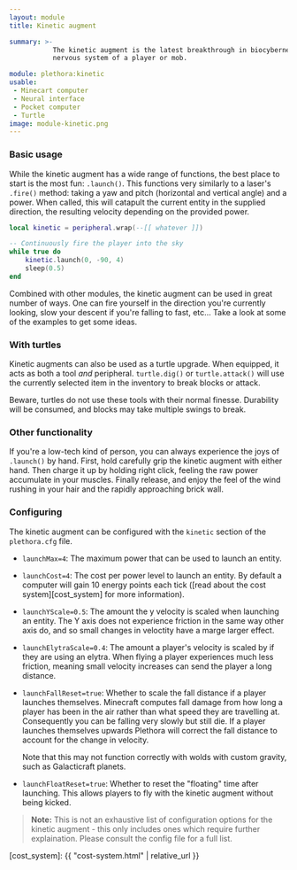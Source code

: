 ```yaml
---
layout: module
title: Kinetic augment

summary: >-
           The kinetic augment is the latest breakthrough in biocybernetics. It grants a computer direct access to the
           nervous system of a player or mob.

module: plethora:kinetic
usable:
 - Minecart computer
 - Neural interface
 - Pocket computer
 - Turtle
image: module-kinetic.png
---
```


### Basic usage
While the kinetic augment has a wide range of functions, the best place to start is the most fun: `.launch()`. This
functions very similarly to a laser's `.fire()` method: taking a yaw and pitch (horizontal and vertical angle) and a
power. When called, this will catapult the current entity in the supplied direction, the resulting velocity depending on
the provided power.

```lua
local kinetic = peripheral.wrap(--[[ whatever ]])

-- Continuously fire the player into the sky
while true do
	kinetic.launch(0, -90, 4)
	sleep(0.5)
end
```

Combined with other modules, the kinetic augment can be used in great number of ways. One can fire yourself in the
direction you're currently looking, slow your descent if you're falling to fast, etc… Take a look at some of the
examples to get some ideas.

### With turtles
Kinetic augments can also be used as a turtle upgrade. When equipped, it acts as both a tool _and_
peripheral. `turtle.dig()` or `turtle.attack()` will use the currently selected item in the inventory to break blocks or
attack.

Beware, turtles do not use these tools with their normal finesse. Durability will be consumed, and blocks may take
multiple swings to break.

### Other functionality
If you're a low-tech kind of person, you can always experience the joys of `.launch()` by hand. First, hold carefully
grip the kinetic augment with either hand. Then charge it up by holding right click, feeling the raw power accumulate
in your muscles. Finally release, and enjoy the feel of the wind rushing in your hair and the rapidly approaching brick
wall.

### Configuring
The kinetic augment can be configured with the `kinetic` section of the `plethora.cfg` file.

 - `launchMax=4`: The maximum power that can be used to launch an entity.

 - `launchCost=4`: The cost per power level to launch an entity. By default a computer will gain 10 energy points each
   tick ([read about the cost system][cost_system] for more information).

 - `launchYScale=0.5`: The amount the y velocity is scaled when launching an entity. The Y axis does not experience
   friction in the same way other axis do, and so small changes in veloctity have a marge larger effect.

 - `launchElytraScale=0.4`: The amount a player's velocity is scaled by if they are using an elytra. When flying a
   player experiences much less friction, meaning small velocity increases can send the player a long distance.

 - `launchFallReset=true`: Whether to scale the fall distance if a player launches themselves. Minecraft computes fall
   damage from how long a player has been in the air rather than what speed they are travelling at. Consequently you can
   be falling very slowly but still die. If a player launches themselves upwards Plethora will correct the fall distance
   to account for the change in velocity.

   Note that this may not function correctly with wolds with custom gravity, such as Galacticraft planets.

 - `launchFloatReset=true`: Whether to reset the "floating" time after launching. This allows players to fly with the
   kinetic augment without being kicked.

> **Note:** This is not an exhaustive list of configuration options for the kinetic augment - this only includes ones
> which require further explaination. Please consult the config file for a full list.

[cost_system]: {{ "cost-system.html" | relative_url }}
